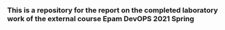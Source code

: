 ### This is a repository for the report on the completed laboratory work of the external course Epam DevOPS 2021 Spring

